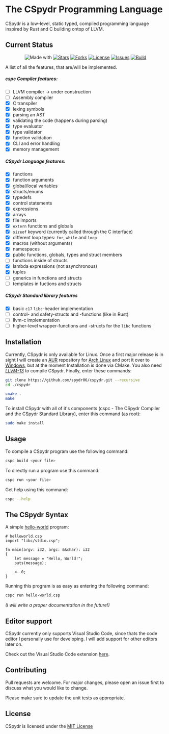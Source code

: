 # The CSpydr Programming Language

CSpydr is a low-level, static typed, compiled programming language inspired by Rust and C building ontop of LLVM. 

## Current Status

<div align="center">

![Made with](https://img.shields.io/badge/made%20with-C-123456?style=flat)
[![Stars](https://img.shields.io/github/stars/spydr06/cspydr?style=flat)](https://github.com/Spydr06/CSpydr/stargazers)
[![Forks](https://img.shields.io/github/forks/spydr06/cspydr?style=flat)](https://github.com/Spydr06/CSpydr/network/members)
[![License](https://img.shields.io/github/license/spydr06/cspydr?style=flat)](https://github.com/Spydr06/CSpydr/blob/main/LICENSE)
[![Issues](https://img.shields.io/github/issues/spydr06/cspydr?style=flat)](https://github.com/Spydr06/CSpydr/issues)
[![Build](https://img.shields.io/badge/build-success-success?style=flat)](https://github.com/Spydr06/CSpydr/releases)

</div>

A list of all the features, that are/will be implemented.

##### cspc Compiler features:
- [ ] LLVM compiler -> under construction
- [ ] Assembly compiler
- [x] C transpiler
- [x] lexing symbols
- [x] parsing an AST
- [x] validating the code (happens during parsing)
- [x] type evaluator
- [x] type validator
- [x] function validation
- [x] CLI and error handling
- [x] memory management

##### CSpydr Language features:
- [x] functions
- [x] function arguments 
- [x] global/local variables
- [x] structs/enums
- [x] typedefs
- [x] control statements
- [x] expressions
- [x] arrays
- [x] file imports
- [x] `extern` functions and globals
- [x] `sizeof` keyword (currently called through the C interface)
- [x] different loop types: `for`, `while` and `loop`
- [x] macros (without arguments)
- [x] namespaces
- [x] public functions, globals, types and struct members
- [ ] functions inside of structs
- [x] lambda expressions (not asynchronous)
- [x] tuples
- [ ] generics in functions and structs
- [ ] templates in fuctions and structs

##### CSpydr Standard library features
- [x] basic `c17` `libc`-header implementation
- [ ] control- and safety-structs and -functions (like in Rust)
- [ ] llvm-c implementation
- [ ] higher-level wrapper-functions and -structs for the `libc` functions

## Installation

Currently, CSpydr is only available for Linux. Once a first major release is in sight I will create an [AUR](https://aur.archlinux.org/) repository for [Arch Linux](https://archlinux.org/) and port it over to [Windows](https://www.microsoft.com/windows), but at the moment Installation is done via CMake. You also need [*LLVM-13*](https://llvm.org/docs/GettingStarted.html) to compile CSpydr.
Finally, enter these commands:

```bash
git clone https://github.com/spydr06/cspydr.git --recursive
cd ./cspydr
```
```bash
cmake .
make
```

To install CSpydr with all of it's components (cspc - The CSpydr Compiler and the CSpydr Standard Library), enter this command (as root):
```bash
sudo make install
```

## Usage

To compile a CSpydr program use the following command:
```bash
cspc build <your file>
```
To directly run a program use this command:
```bash
cspc run <your file>
```

Get help using this command:
```bash
cspc --help
```

## The CSpydr Syntax

A simple [hello-world](https://github.com/Spydr06/CSpydr/blob/main/doc/src/helloworld.csp) program:

```cspydr
# helloworld.csp
import "libc/stdio.csp";

fn main(argv: i32, argc: &&char): i32
{
    let message = "Hello, World!";
    puts(message);

    <- 0;
}
```

Running this program is as easy as entering the following command:
```bash
cspc run hello-world.csp
```

*(I will write a proper documentation in the future!)*

## Editor support

CSpydr currently only supports Visual Studio Code, since thats the code editor I personally use for developing. I will add support for other editors later on.

Check out the Visual Studio Code extension [here](https://github.com/spydr06/cspydr-vscode-extension).

## Contributing
Pull requests are welcome. For major changes, please open an issue first to discuss what you would like to change.

Please make sure to update the unit tests as appropriate.

## License
CSpydr is licensed under the [MIT License](https://mit-license.org/)
